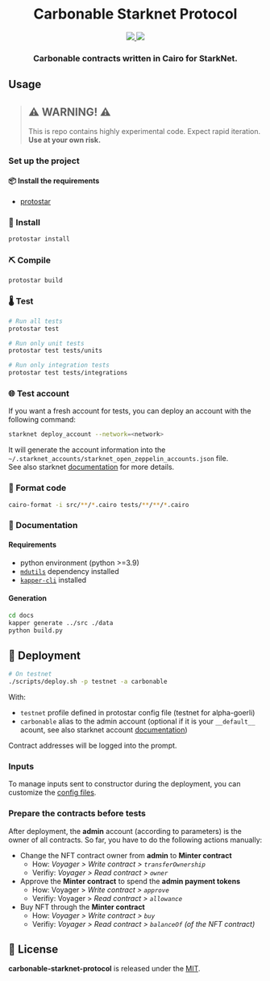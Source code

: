 <div align="center">
  <h1 align="center">Carbonable Starknet Protocol</h1>
  <p align="center">
    <a href="https://discord.gg/zUy9UvB7cd">
        <img src="https://img.shields.io/badge/Discord-6666FF?style=for-the-badge&logo=discord&logoColor=white">
    </a>
    <a href="https://twitter.com/intent/follow?screen_name=Carbonable_io">
        <img src="https://img.shields.io/badge/Twitter-1DA1F2?style=for-the-badge&logo=twitter&logoColor=white">
    </a>       
  </p>
  <h3 align="center">Carbonable contracts written in Cairo for StarkNet.</h3>
</div>

## Usage

> ## ⚠️ WARNING! ⚠️
>
> This is repo contains highly experimental code.
> Expect rapid iteration.
> **Use at your own risk.**

### Set up the project

#### 📦 Install the requirements

- [protostar](https://github.com/software-mansion/protostar)

### 🎉 Install

```bash
protostar install
```

### ⛏️ Compile

```bash
protostar build
```

### 🌡️ Test

```bash
# Run all tests
protostar test

# Run only unit tests
protostar test tests/units

# Run only integration tests
protostar test tests/integrations
```

### 🌐 Test account

If you want a fresh account for tests, you can deploy an account with the following command:

```bash
starknet deploy_account --network=<network>
```

It will generate the account information into the `~/.starknet_accounts/starknet_open_zeppelin_accounts.json` file.  
See also starknet [documentation](https://www.cairo-lang.org/docs/hello_starknet/account_setup.html#creating-an-account) for more details.

### 💋 Format code

```bash
cairo-format -i src/**/*.cairo tests/**/**/*.cairo
```

### 📝 Documentation

#### Requirements

- python environment (python >=3.9)
- [`mdutils`](https://pypi.org/project/mdutils/) dependency installed
- [`kapper-cli`](https://github.com/onlydustxyz/kaaper) installed

#### Generation

```bash
cd docs
kapper generate ../src ./data
python build.py
```

## 🚀 Deployment

```bash
# On testnet
./scripts/deploy.sh -p testnet -a carbonable
```

With:
- `testnet` profile defined in protostar config file (testnet for alpha-goerli)
- `carbonable` alias to the admin account (optional if it is your `__default__`  acount, see also starknet account [documentation](https://starknet.io/docs/hello_starknet/account_setup.html))

Contract addresses will be logged into the prompt.

### Inputs

To manage inputs sent to constructor during the deployment, you can customize the [config files](./scripts/configs/).

### Prepare the contracts before tests

After deployment, the **admin** account (according to parameters) is the owner of all contracts.
So far, you have to do the following actions manually:

- Change the NFT contract owner from **admin** to **Minter contract**
  * How: _Voyager > Write contract > `transferOwnership`_
  * Verifiy: _Voyager > Read contract > `owner`_
- Approve the **Minter contract** to spend the **admin payment tokens**
  * How: Voyager > _Write contract > `approve`_
  * Verifiy: Voyager > _Read contract > `allowance`_
- Buy NFT through the **Minter contract**
  * How: _Voyager > Write contract > `buy`_
  * Verifiy: _Voyager > Read contract > `balanceOf` (of the NFT contract)_

## 📄 License

**carbonable-starknet-protocol** is released under the [MIT](LICENSE).

